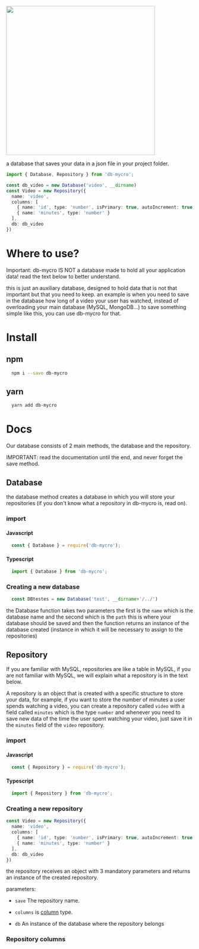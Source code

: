 [<img src="https://ik.imagekit.io/Theryston/Frame_1__1__jeC54DOiF.png" width="400px">](https://www.npmjs.com/package/db-mycro)

a database that saves your data in a json file in your project folder.

```ts
import { Database, Repository } from 'db-mycro';

const db_video = new Database('video', __dirname)
const Video = new Repository({
  name: 'video',
  columns: [
    { name: 'id', type: 'number', isPrimary: true, autoIncrement: true },
    { name: 'minutes', type: 'number' }
  ],
  db: db_video
})
```

# Where to use?
Important: db-mycro IS NOT a database made to hold all your application data! read the text below to better understand. 

this is just an auxiliary database, designed to hold data that is not that important but that you need to keep. an example is when you need to save in the database how long of a video your user has watched, instead of overloading your main database (MySQL, MongoDB...) to save something simple like this, you can use db-mycro for that.

# Install

## npm
```bash
  npm i --save db-mycro
```

## yarn
```bash
  yarn add db-mycro
```

# Docs
Our database consists of 2 main methods, the database and the repository.

IMPORTANT: read the documentation until the end, and never forget the save method.

## Database
the database method creates a database in which you will store your repositories (if you don't know what a repository in db-mycro is, read on).

### import
#### Javascript
```js
  const { Database } = require('db-mycro');
```
#### Typescript
```ts
  import { Database } from 'db-mycro';
```

### Creating a new database
```ts
  const DBtestes = new Database('test', __dirname+'/../')
```

the Database function takes two parameters the first is the ```name``` which is the database name and the second which is the ```path``` this is where your database should be saved and then the function returns an instance of the database created (instance in which it will be necessary to assign to the repositories)

## Repository
If you are familiar with MySQL, repositories are like a table in MySQL, if you are not familiar with MySQL, we will explain what a repository is in the text below.

A repository is an object that is created with a specific structure to store your data, for example, if you want to store the number of minutes a user spends watching a video, you can create a repository called ```video``` with a field called ```minutes``` which is the type ```number``` and whenever you need to save new data of the time the user spent watching your video, just save it in the ```minutes``` field of the ```video``` repository.

### import
#### Javascript
```js
  const { Repository } = require('db-mycro');
```
#### Typescript
```ts
  import { Repository } from 'db-mycro';
```

### Creating a new repository
```ts
const Video = new Repository({
  name: 'video',
  columns: [
    { name: 'id', type: 'number', isPrimary: true, autoIncrement: true },
    { name: 'minutes', type: 'number' }
  ],
  db: db_video
})
```

the repository receives an object with 3 mandatory parameters and returns an instance of the created repository.

parameters:

- ```save``` The repository name.

- ```columns``` is [column](#repository-columns) type.

- ```db``` An instance of the database where the repository belongs

### Repository columns
